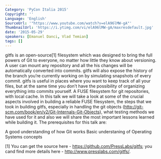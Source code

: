 ```yaml
---
Category: 'PyCon Italia 2015'
Copyright: ''
Language: 'English'
SourceUrl: '"https://www.youtube.com/watch?v=elA96lMW-gA"'
ThumbnailUrl: 'https://i.ytimg.com/vi/elA96lMW-gA/maxresdefault.jpg'
date: '2015-05-29'
speakers: [Emanuel Danci, Vlad Temian]
tags: []
---
```

gitfs is an open-source[1] filesystem which was designed to bring the full powers of Git to everyone, no matter how little they know about versioning. A user can mount any repository and all the his changes will be automatically converted into commits. gitfs will also expose the history of the branch you’re currently working on by simulating snapshots of every commit.
gitfs is useful in places where you want to keep track of all your files, but at the same time you don’t have the possibility of organizing everything into commits yourself. A FUSE filesystem for git repositories, with local cache.
In this talk we will take a look at some of the crucial aspects involved in building a reliable FUSE filesystem, the steps that we took in building gitfs,  especially in handling the git objects (http://git-scm.com/book/en/v2/Git-Internals-Git-Objects), what testing methods we have used for it and also we will share the most important lessons learned while building it. 
The prerequisites for this talk are:

A good understanding of how Git works
Basic understaning of Operating Systems concepts 

[1] You can get the source here - https://github.com/PressLabs/gitfs; you cand find more details here -  http://www.presslabs.com/gitfs/.
